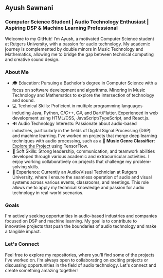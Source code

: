 ## Ayush Sawnani

### Computer Science Student | Audio Technology Enthusiast | Aspiring DSP & Machine Learning Professional
Welcome to my GitHub! I'm Ayush, a motivated Computer Science student at Rutgers University, with a passion for audio technology. My academic journey is complemented by double minors in Music Technology and Mathematics, allowing me to bridge the gap between technical computing and creative sound design.

### About Me
- 🎓 Education:
Pursuing a Bachelor's degree in Computer Science with a focus on software development and algorithms. Minoring in Music Technology and Mathematics to explore the intersection of technology and sound.
- 💻 Technical Skills:
Proficient in multiple programming languages including Java, Python, C/C++, C#, and Dart/Flutter. Experienced in web development using HTML/CSS, JavaScript/TypeScript, and React.js.
- 🔊 Audio Technology Interests:
Passionate about audio-based industries, particularly in the fields of Digital Signal Processing (DSP) and machine learning. I've worked on projects that merge deep learning techniques with audio processing, such as a **🎵 Music Genre Classifier:** [Explore the Project](https://github.com/ayushsawnani/music-genre-classifier) using TensorFlow.
- 🌟 Soft Skills:
Strong leadership, communication, and teamwork abilities developed through various academic and extracurricular activities. I enjoy working collaboratively on projects that challenge my problem-solving skills.
- 🔧 Experience:
Currently an Audio/Visual Technician at Rutgers University, where I ensure the seamless operation of audio and visual systems across various events, classrooms, and meetings. This role allows me to apply my technical knowledge and passion for audio technology in real-world scenarios.
### Goals
I'm actively seeking opportunities in audio-based industries and companies focused on DSP and machine learning. My goal is to contribute to innovative projects that push the boundaries of audio technology and make a tangible impact.

### Let's Connect
Feel free to explore my repositories, where you'll find some of the projects I've worked on. I'm always open to collaborating on exciting projects or discussing opportunities in the field of audio technology. Let's connect and create something amazing together!

<!--
**ayushsawnani/ayushsawnani** is a ✨ _special_ ✨ repository because its `README.md` (this file) appears on your GitHub profile.

Here are some ideas to get you started:

- 🔭 I’m currently working on ...
- 🌱 I’m currently learning ...
- 👯 I’m looking to collaborate on ...
- 🤔 I’m looking for help with ...
- 💬 Ask me about ...
- 📫 How to reach me: ...
- 😄 Pronouns: ...
- ⚡ Fun fact: ...
-->
